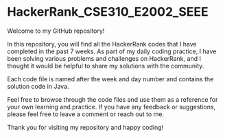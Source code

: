 # HackerRank_CSE310_E2002_SEEE
Welcome to my GitHub repository!

In this repository, you will find all the HackerRank codes that I have completed in the past 7 weeks. As part of my daily coding practice, I have been solving various problems and challenges on HackerRank, and I thought it would be helpful to share my solutions with the community.

Each code file is named after the week and day number and contains the solution code in Java.

Feel free to browse through the code files and use them as a reference for your own learning and practice. If you have any feedback or suggestions, please feel free to leave a comment or reach out to me.

Thank you for visiting my repository and happy coding!
